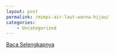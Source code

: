 ```yaml
---
layout: post
permalink: /mimpi-air-laut-warna-hijau/
categories:
    - Uncategorized
---
```


[Baca Selengkapnya](/02)
